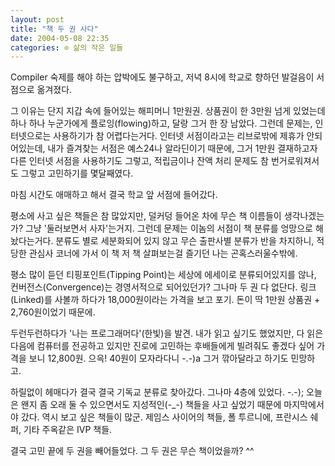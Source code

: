 ```yaml
---
layout: post
title: "책 두 권 사다"
date: 2004-05-08 22:35
categories: ⊙ 삶의 작은 일들
---
```


Compiler 숙제를 해야 하는 압박에도 불구하고, 저녁 8시에 학교로 향하던 발걸음이 서점으로 옮겨졌다. 

그 이유는 단지 지갑 속에 들어있는 해피머니 1만원권. 상품권이 한 3만원 넘게 있었는데 하나 하나 누군가에게 플로잉(flowing)하고, 달랑 그거 한 장 남았다. 그런데 문제는, 인터넷으로는 사용하기가 참 어렵다는거다. 인터넷 서점이라고는 리브로밖에 제휴가 안되어있는데, 내가 즐겨찾는 서점은 예스24나 알라딘이기 때문에, 그거 1만원 결재하고자 다른 인터넷 서점을 사용하기도 그렇고, 적립금이나 잔액 처리 문제도 참 번거로워져서도 그렇고 고민하기를 몇달째였다. 

마침 시간도 애매하고 해서 결국 학교 앞 서점에 들어갔다.

평소에 사고 싶은 책들은 참 많았지만, 덜커덩 들어온 차에 무슨 책 이름들이 생각나겠는가? 그냥 '둘러보면서 사자'는거지. 그런데 문제는 이놈의 서점이 책 분류를 엉망으로 해놨다는거다. 분류도 별로 세분화되어 있지 않고 무슨 출판사별 분류가 반을 차지하니, 적당한 관심사 코너에 가서 이 책 저 책 살펴보는걸 즐기던 나는 곤혹스러울수밖에.

평소 많이 듣던 티핑포인트(Tipping Point)는 세상에 에세이로 분류되어있지를 않나, 컨버전스(Convergence)는 경영서적으로 되어있던가? 그나마 두 권 다 없단다. 링크(Linked)를 사볼까 하다가 18,000원이라는 가격을 보고 포기. 돈이 딱 1만원 상품권 + 2,760원이었기 때문에. 

두런두런하다가 '나는 프로그래머다'(한빛)을 발견. 내가 읽고 싶기도 했었지만, 다 읽은 다음에 컴퓨터를 전공하고 있지만 진로에 고민하는 후배들에게 빌려줘도 좋겠다 싶어 가격을 보니 12,800원. 으윽! 40원이 모자라다니 -.-)a 그거 깎아달라고 하기도 민망하고.

하릴없이 헤매다가 결국 결국 기독교 분류로 찾아갔다. 그나마 4층에 있었다. -.-); 오늘은 왠지 좀 오래 둘 수 있으면서도 지성적인(-_-) 책들을 사고 싶었기 때문에 마지막에서야 갔다. 역시 보고 싶은 책들이 많군. 제임스 사이어의 책들, 폴 투르니에, 프란시스 쉐퍼, 기타 주옥같은 IVP 책들.

결국 고민 끝에 두 권을 빼어들었다. 그 두 권은 무슨 책이었을까? ^^

       
